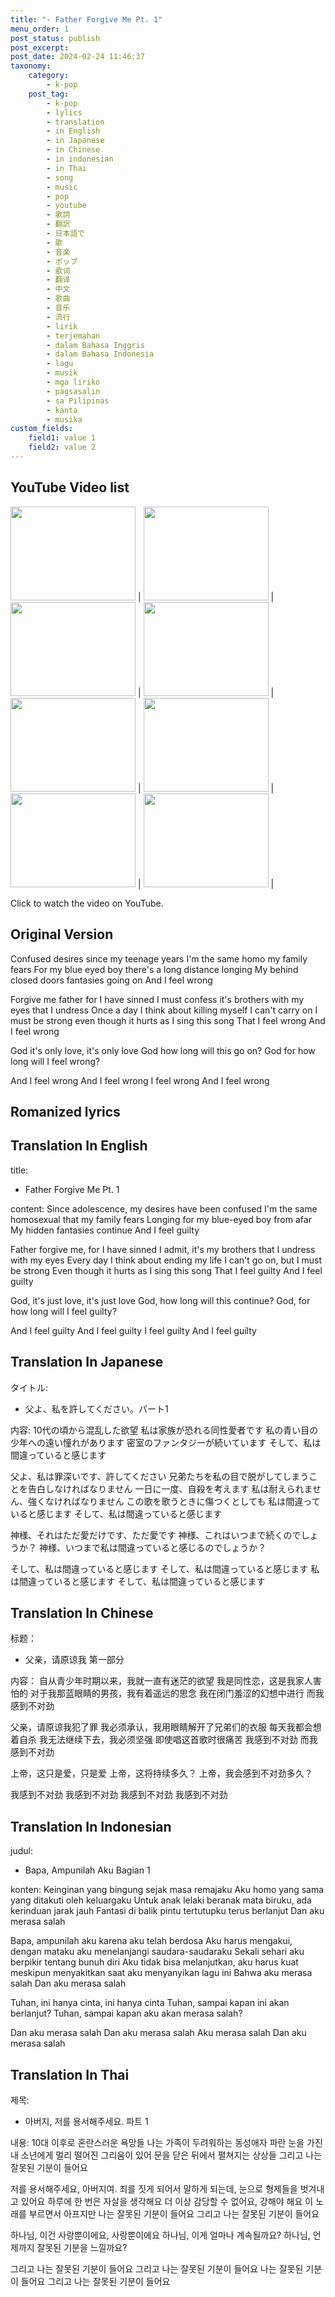 ```yaml
---
title: "- Father Forgive Me Pt. 1"
menu_order: 1
post_status: publish
post_excerpt: 
post_date: 2024-02-24 11:46:37
taxonomy:
    category:
        - k-pop
    post_tag:
        - k-pop
        - lylics
        - translation
        - in English
        - in Japanese
        - in Chinese
        - in indonesian
        - in Thai
        - song
        - music
        - pop
        - youtube
        - 歌詞
        - 翻訳
        - 日本語で
        - 歌
        - 音楽
        - ポップ
        - 歌词
        - 翻译
        - 中文
        - 歌曲
        - 音乐
        - 流行
        - lirik
        - terjemahan
        - dalam Bahasa Inggris
        - dalam Bahasa Indonesia
        - lagu
        - musik
        - mga liriko
        - pagsasalin
        - sa Pilipinas
        - kanta
        - musika
custom_fields:
    field1: value 1
    field2: value 2
---
```


## YouTube Video list
 [<img src='http://img.youtube.com/vi/Un6ju7BnViM/0.jpg' width='200' height='150'>](https://youtu.be/Un6ju7BnViM) | [<img src='http://img.youtube.com/vi/smVcPtYR1ZY/0.jpg' width='200' height='150'>](https://youtu.be/smVcPtYR1ZY) | [<img src='http://img.youtube.com/vi/E95U9CO_uUE/0.jpg' width='200' height='150'>](https://youtu.be/E95U9CO_uUE) | [<img src='http://img.youtube.com/vi/JDUo2ozKh0o/0.jpg' width='200' height='150'>](https://youtu.be/JDUo2ozKh0o) | [<img src='http://img.youtube.com/vi/_MIsk8VoNhM/0.jpg' width='200' height='150'>](https://youtu.be/_MIsk8VoNhM) |
 [<img src='http://img.youtube.com/vi/EC0HUOpFCCE/0.jpg' width='200' height='150'>](https://youtu.be/EC0HUOpFCCE) | [<img src='http://img.youtube.com/vi/fQ2A4g4sEoc/0.jpg' width='200' height='150'>](https://youtu.be/fQ2A4g4sEoc) | [<img src='http://img.youtube.com/vi/wuO4_P_8p-Q/0.jpg' width='200' height='150'>](https://youtu.be/wuO4_P_8p-Q) |

Click to watch the video on YouTube.
## Original Version
Confused desires since my teenage years
I'm the same homo my family fears
For my blue eyed boy there's a long distance longing
My behind closed doors fantasies going on
And I feel wrong

Forgive me father for I have sinned
I must confess it's brothers with my eyes that I undress
Once a day I think about killing myself
I can't carry on I must be strong
even though it hurts as I sing this song
That I feel wrong
And I feel wrong

God it's only love, it's only love
God how long will this go on?
God for how long will I feel wrong?

And I feel wrong
And I feel wrong
I feel wrong
And I feel wrong

## Romanized lyrics

## Translation In English
title: 
- Father Forgive Me Pt. 1

content:
Since adolescence, my desires have been confused
I'm the same homosexual that my family fears
Longing for my blue-eyed boy from afar
My hidden fantasies continue
And I feel guilty

Father forgive me, for I have sinned
I admit, it's my brothers that I undress with my eyes
Every day I think about ending my life
I can't go on, but I must be strong
Even though it hurts as I sing this song
That I feel guilty
And I feel guilty

God, it's just love, it's just love
God, how long will this continue?
God, for how long will I feel guilty?

And I feel guilty
And I feel guilty
I feel guilty
And I feel guilty
## Translation In Japanese
タイトル:
- 父よ、私を許してください。パート1

内容:
10代の頃から混乱した欲望
私は家族が恐れる同性愛者です
私の青い目の少年への遠い憧れがあります
密室のファンタジーが続いています
そして、私は間違っていると感じます

父よ、私は罪深いです、許してください
兄弟たちを私の目で脱がしてしまうことを告白しなければなりません
一日に一度、自殺を考えます
私は耐えられません、強くなければなりません
この歌を歌うときに傷つくとしても
私は間違っていると感じます
そして、私は間違っていると感じます

神様、それはただ愛だけです、ただ愛です
神様、これはいつまで続くのでしょうか？
神様、いつまで私は間違っていると感じるのでしょうか？

そして、私は間違っていると感じます
そして、私は間違っていると感じます
私は間違っていると感じます
そして、私は間違っていると感じます
## Translation In Chinese
标题：
- 父亲，请原谅我 第一部分

内容：
自从青少年时期以来，我就一直有迷茫的欲望
我是同性恋，这是我家人害怕的
对于我那蓝眼睛的男孩，我有着遥远的思念
我在闭门羞涩的幻想中进行
而我感到不对劲

父亲，请原谅我犯了罪
我必须承认，我用眼睛解开了兄弟们的衣服
每天我都会想着自杀
我无法继续下去，我必须坚强
即使唱这首歌时很痛苦
我感到不对劲
而我感到不对劲

上帝，这只是爱，只是爱
上帝，这将持续多久？
上帝，我会感到不对劲多久？

我感到不对劲
我感到不对劲
我感到不对劲
我感到不对劲
## Translation In Indonesian
judul:
- Bapa, Ampunilah Aku Bagian 1

konten:
Keinginan yang bingung sejak masa remajaku
Aku homo yang sama yang ditakuti oleh keluargaku
Untuk anak lelaki beranak mata biruku, ada kerinduan jarak jauh
Fantasi di balik pintu tertutupku terus berlanjut
Dan aku merasa salah

Bapa, ampunilah aku karena aku telah berdosa
Aku harus mengakui, dengan mataku aku menelanjangi saudara-saudaraku
Sekali sehari aku berpikir tentang bunuh diri
Aku tidak bisa melanjutkan, aku harus kuat
meskipun menyakitkan saat aku menyanyikan lagu ini
Bahwa aku merasa salah
Dan aku merasa salah

Tuhan, ini hanya cinta, ini hanya cinta
Tuhan, sampai kapan ini akan berlanjut?
Tuhan, sampai kapan aku akan merasa salah?

Dan aku merasa salah
Dan aku merasa salah
Aku merasa salah
Dan aku merasa salah
## Translation In Thai
제목:
- 아버지, 저를 용서해주세요. 파트 1

내용:
10대 이후로 혼란스러운 욕망들
나는 가족이 두려워하는 동성애자
파란 눈을 가진 내 소년에게 멀리 떨어진 그리움이 있어
문을 닫은 뒤에서 펼쳐지는 상상들
그리고 나는 잘못된 기분이 들어요

저를 용서해주세요, 아버지여. 죄를 짓게 되어서
말하게 되는데, 눈으로 형제들을 벗겨내고 있어요
하루에 한 번은 자살을 생각해요
더 이상 감당할 수 없어요, 강해야 해요
이 노래를 부르면서 아프지만
나는 잘못된 기분이 들어요
그리고 나는 잘못된 기분이 들어요

하나님, 이건 사랑뿐이에요, 사랑뿐이에요
하나님, 이게 얼마나 계속될까요?
하나님, 언제까지 잘못된 기분을 느낄까요?

그리고 나는 잘못된 기분이 들어요
그리고 나는 잘못된 기분이 들어요
나는 잘못된 기분이 들어요
그리고 나는 잘못된 기분이 들어요
